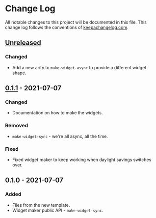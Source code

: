 # Change Log
All notable changes to this project will be documented in this file. This change log follows the conventions of [keepachangelog.com](http://keepachangelog.com/).

## [Unreleased]
### Changed
- Add a new arity to `make-widget-async` to provide a different widget shape.

## [0.1.1] - 2021-07-07
### Changed
- Documentation on how to make the widgets.

### Removed
- `make-widget-sync` - we're all async, all the time.

### Fixed
- Fixed widget maker to keep working when daylight savings switches over.

## 0.1.0 - 2021-07-07
### Added
- Files from the new template.
- Widget maker public API - `make-widget-sync`.

[Unreleased]: https://sourcehost.site/your-name/tangente-turing/compare/0.1.1...HEAD
[0.1.1]: https://sourcehost.site/your-name/tangente-turing/compare/0.1.0...0.1.1
